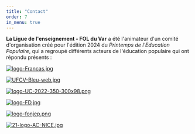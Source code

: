 ```yaml
---
title: "Contact"
order: 7
in_menu: true
---
```

**La Ligue de l'enseignement - FOL du Var** a été l'animateur d'un comité d'organisation créé pour l'édition 2024 du _Printemps de l'Education Populaire_, qui a regroupé différents acteurs de l'éducation populaire qui ont répondu présents : 

[![logo-Francas.jpg](https://i.postimg.cc/nrQ1tqzN/logo-Francas.jpg)](https://www.francas83.com/)

[![UFCV-Bleu-web.jpg](https://i.postimg.cc/5tXcFkkz/UFCV-Bleu-web.jpg)](https://www.ufcv.fr/PACA)

[![logo-UC-2022-350-300x98.png](https://i.postimg.cc/ZqwRJgvy/logo-UC-2022-350-300x98.png)](https://www.uniscite.fr/antenne/toulon-var/)

[![logo-FD.jpg](https://i.postimg.cc/WbmkJsdB/logo-FD.jpg)](https://8306.foyersruraux.org/)

[![logo-fonjep.png](https://i.postimg.cc/dV1VtFrm/logo-fonjep.png)](https://www.fonjep.org/en-region/provence-alpes-cote-dazur) 

[![21-logo-AC-NICE.jpg](https://i.postimg.cc/Xv9Sn1Hk/21-logo-AC-NICE.jpg)](https://www.ac-nice.fr/sdjes-83) 